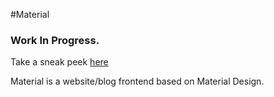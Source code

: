 #Material
### Work In Progress.

Take a sneak peek [here](http://Dinko2013.github.io/Porfolio)

Material is a website/blog frontend based on Material Design.
